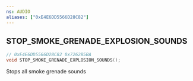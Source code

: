 ```yaml
---
ns: AUDIO
aliases: ["0xE4E6DD5566D28C82"]
---
```

## STOP_SMOKE_GRENADE_EXPLOSION_SOUNDS

```c
// 0xE4E6DD5566D28C82 0x7262B5BA
void STOP_SMOKE_GRENADE_EXPLOSION_SOUNDS();
```

Stops all smoke grenade sounds
